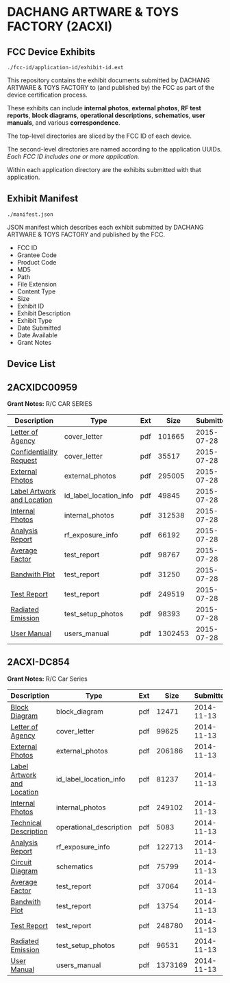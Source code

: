 # DACHANG ARTWARE & TOYS FACTORY (2ACXI)
## FCC Device Exhibits

```
./fcc-id/application-id/exhibit-id.ext
```

This repository contains the exhibit documents submitted by DACHANG ARTWARE & TOYS FACTORY to (and published by) the FCC as part of the device certification process.

These exhibits can include **internal photos**, **external photos**, **RF test reports**, **block diagrams**, **operational descriptions**, **schematics**, **user manuals**, and various **correspondence**.

The top-level directories are sliced by the FCC ID of each device.

The second-level directories are named according to the application UUIDs. *Each FCC ID includes one or more application.*

Within each application directory are the exhibits submitted with that application. 

## Exhibit Manifest

```
./manifest.json
```

JSON manifest which describes each exhibit submitted by DACHANG ARTWARE & TOYS FACTORY and published by the FCC.

- FCC ID
- Grantee Code
- Product Code
- MD5
- Path
- File Extension
- Content Type
- Size
- Exhibit ID
- Exhibit Description
- Exhibit Type
- Date Submitted
- Date Available
- Grant Notes

## Device List
## 2ACXIDC00959
**Grant Notes:** R/C CAR SERIES

| Description | Type | Ext | Size | Submitted | Available |
| ----------- | ---- | --- | ---- | --------- | --------- |
| [Letter of Agency](2ACXIDC00959/c89765830253adecb4850b1371fac531/2695335.pdf) | cover_letter | pdf | 101665 | 2015-07-28 | 2015-07-28 |
| [Confidentiality Request](2ACXIDC00959/c89765830253adecb4850b1371fac531/2695336.pdf) | cover_letter | pdf | 35517 | 2015-07-28 | 2015-07-28 |
| [External Photos](2ACXIDC00959/c89765830253adecb4850b1371fac531/2695345.pdf) | external_photos | pdf | 295005 | 2015-07-28 | 2015-07-28 |
| [Label Artwork and Location](2ACXIDC00959/c89765830253adecb4850b1371fac531/2695346.pdf) | id_label_location_info | pdf | 49845 | 2015-07-28 | 2015-07-28 |
| [Internal Photos](2ACXIDC00959/c89765830253adecb4850b1371fac531/2695347.pdf) | internal_photos | pdf | 312538 | 2015-07-28 | 2015-07-28 |
| [Analysis Report](2ACXIDC00959/c89765830253adecb4850b1371fac531/2695348.pdf) | rf_exposure_info | pdf | 66192 | 2015-07-28 | 2015-07-28 |
| [Average Factor](2ACXIDC00959/c89765830253adecb4850b1371fac531/2695314.pdf) | test_report | pdf | 98767 | 2015-07-28 | 2015-07-28 |
| [Bandwith Plot](2ACXIDC00959/c89765830253adecb4850b1371fac531/2695315.pdf) | test_report | pdf | 31250 | 2015-07-28 | 2015-07-28 |
| [Test Report](2ACXIDC00959/c89765830253adecb4850b1371fac531/2695343.pdf) | test_report | pdf | 249519 | 2015-07-28 | 2015-07-28 |
| [Radiated Emission](2ACXIDC00959/c89765830253adecb4850b1371fac531/2695344.pdf) | test_setup_photos | pdf | 98393 | 2015-07-28 | 2015-07-28 |
| [User Manual](2ACXIDC00959/c89765830253adecb4850b1371fac531/2695337.pdf) | users_manual | pdf | 1302453 | 2015-07-28 | 2015-07-28 |
## 2ACXI-DC854
**Grant Notes:** R/C Car Series

| Description | Type | Ext | Size | Submitted | Available |
| ----------- | ---- | --- | ---- | --------- | --------- |
| [Block Diagram](2ACXI-DC854/d635cff75bac2a7cee0c0585302fa486/2358990.pdf) | block_diagram | pdf | 12471 | 2014-11-13 | 2014-11-13 |
| [Letter of Agency](2ACXI-DC854/d635cff75bac2a7cee0c0585302fa486/2442999.pdf) | cover_letter | pdf | 99625 | 2014-11-13 | 2014-11-13 |
| [External Photos](2ACXI-DC854/d635cff75bac2a7cee0c0585302fa486/2358996.pdf) | external_photos | pdf | 206186 | 2014-11-13 | 2014-11-13 |
| [Label Artwork and Location](2ACXI-DC854/d635cff75bac2a7cee0c0585302fa486/2443009.pdf) | id_label_location_info | pdf | 81237 | 2014-11-13 | 2014-11-13 |
| [Internal Photos](2ACXI-DC854/d635cff75bac2a7cee0c0585302fa486/2358998.pdf) | internal_photos | pdf | 249102 | 2014-11-13 | 2014-11-13 |
| [Technical Description](2ACXI-DC854/d635cff75bac2a7cee0c0585302fa486/2443001.pdf) | operational_description | pdf | 5083 | 2014-11-13 | 2014-11-13 |
| [Analysis Report](2ACXI-DC854/d635cff75bac2a7cee0c0585302fa486/2443011.pdf) | rf_exposure_info | pdf | 122713 | 2014-11-13 | 2014-11-13 |
| [Circuit Diagram](2ACXI-DC854/d635cff75bac2a7cee0c0585302fa486/2358991.pdf) | schematics | pdf | 75799 | 2014-11-13 | 2014-11-13 |
| [Average Factor](2ACXI-DC854/d635cff75bac2a7cee0c0585302fa486/2358992.pdf) | test_report | pdf | 37064 | 2014-11-13 | 2014-11-13 |
| [Bandwith Plot](2ACXI-DC854/d635cff75bac2a7cee0c0585302fa486/2358993.pdf) | test_report | pdf | 13754 | 2014-11-13 | 2014-11-13 |
| [Test Report](2ACXI-DC854/d635cff75bac2a7cee0c0585302fa486/2443006.pdf) | test_report | pdf | 248780 | 2014-11-13 | 2014-11-13 |
| [Radiated Emission](2ACXI-DC854/d635cff75bac2a7cee0c0585302fa486/2358995.pdf) | test_setup_photos | pdf | 96531 | 2014-11-13 | 2014-11-13 |
| [User Manual](2ACXI-DC854/d635cff75bac2a7cee0c0585302fa486/2443000.pdf) | users_manual | pdf | 1373169 | 2014-11-13 | 2014-11-13 |
